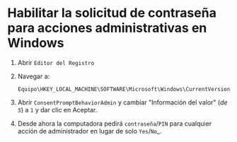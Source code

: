 # Habilitar la solicitud de contraseña para acciones administrativas en Windows

1. Abrir `Editor del Registro`
2. Navegar a:

    ```path
    Equipo\HKEY_LOCAL_MACHINE\SOFTWARE\Microsoft\Windows\CurrentVersion\Policies\System
    ```

3. Abrir `ConsentPromptBehaviorAdmin` y cambiar "Información del valor" (_de `5`_) a `1` y dar clic en Aceptar.
4. Desde ahora la computadora pedirá `contraseña`/`PIN` para cualquier acción de administrador en lugar de solo `Yes`/`No`_.
